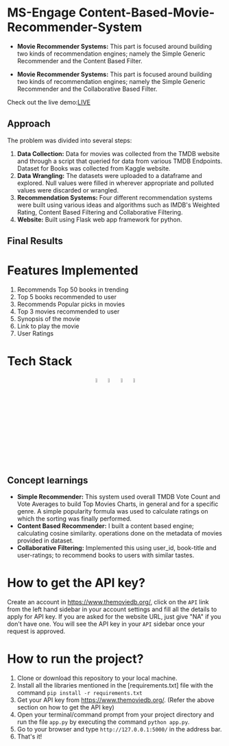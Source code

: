 # MS-Engage Content-Based-Movie-Recommender-System
* **Movie Recommender Systems:** This part is focused around building two kinds of recommendation engines; namely the Simple Generic Recommender and the Content Based Filter.

* **Movie Recommender Systems:** This part is focused around building two kinds of recommendation engines; namely the Simple Generic Recommender and the Collaborative Based Filter.

Check out the live demo:[LIVE](https://github.com/RajshreeVats/movie-book-recommender)

## Approach 

The problem was divided into several steps:

1. **Data Collection:** Data for movies was collected from the TMDB website and through a script that queried for data from various TMDB Endpoints. Dataset for Books was collected from Kaggle website.
2. **Data Wrangling:** The datasets were uploaded to a dataframe and explored. Null values were filled in wherever appropriate and polluted values were discarded or wrangled.
3. **Recommendation Systems:** Four different recommendation systems were built using various ideas and algorithms such as IMDB's Weighted Rating, Content Based Filtering and Collaborative Filtering.
3. **Website:** Built using Flask web app framework for python.

## Final Results 
# Features Implemented
1. Recommends Top 50 books in trending 
2. Top 5 books recommended to user 
3. Recommends Popular picks in movies
4. Top 3 movies recommended to user
5. Synopsis of the movie 
6. Link to play the movie
7. User Ratings
 

# Tech Stack
<p align ="center">
  <code><img src="http://api.buttercms.com/static/images/tech_banners/Flask.716baf905d79.png" width="5%" /></code>
  <code><img src="https://www.digitaldesignjournal.com/wp-content/uploads/2018/07/Python-Programming-Wallpaper_1.jpg" width="5%" /></code>
  <code><img src="https://img.icons8.com/color/64/000000/git.png" width="5%"/></code>
  <code><img src="https://img.icons8.com/color/64/000000/github.png" width="5%"/></code>



##  Concept learnings
* **Simple Recommender:** This system used overall TMDB Vote Count and Vote Averages to build Top Movies Charts, in general and for a specific genre. A simple popularity formula was used to calculate ratings on which the sorting was finally performed.
* **Content Based Recommender:** I built a content based engine; calculating cosine similarity.
operations done on the metadata of movies provided in dataset.
* **Collaborative Filtering:** Implemented this using user_id, book-title and user-ratings; to recommend books to users with similar tastes.





# How to get the API key?
Create an account in https://www.themoviedb.org/, click on the `API` link from the left hand sidebar in your account settings and fill all the details to apply for API key. If you are asked for the website URL, just give "NA" if you don't have one. You will see the API key in your `API` sidebar once your request is approved.

# How to run the project?
1. Clone or download this repository to your local machine.
2. Install all the libraries mentioned in the [requirements.txt] file with the command `pip install -r requirements.txt`
3. Get your API key from https://www.themoviedb.org/. (Refer the above section on how to get the API key)
4. Open your terminal/command prompt from your project directory and run the file `app.py` by executing the command `python app.py`.
5. Go to your browser and type `http://127.0.0.1:5000/` in the address bar.
6. That's it! 
